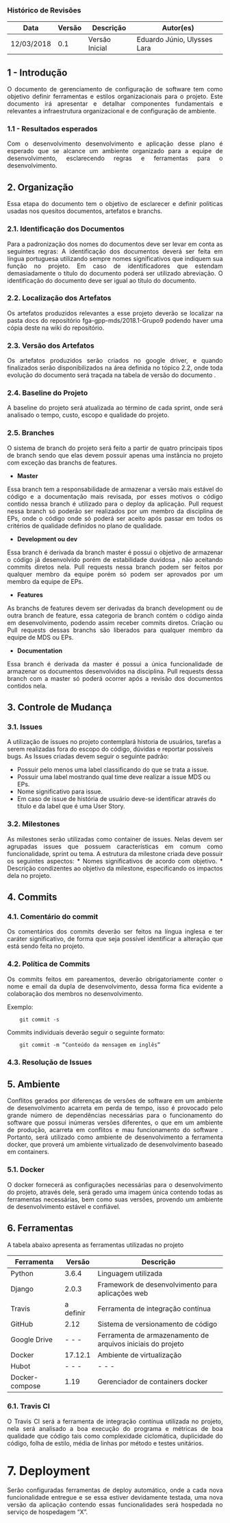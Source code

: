 ### Histórico de Revisões
        
|Data|Versão|Descrição|Autor(es)|           
|-----|------|---------|----------|            
|12/03/2018|0.1| Versão Inicial |Eduardo Júnio, Ulysses Lara| 
 

## 1 - Introdução

<p align="justify">O documento de gerenciamento de configuração de software tem como objetivo definir ferramentas e estilos organizacionais para o projeto. Este documento irá apresentar e detalhar componentes fundamentais e relevantes a infraestrutura organizacional e de configuração de ambiente.</p>

### 1.1  - Resultados esperados

<p align="justify">Com o desenvolvimento desenvolvimento e aplicação desse plano é esperado que se alcance um ambiente organizado para a equipe de desenvolvimento, esclarecendo regras e ferramentas para o desenvolvimento.</p>
 

## 2. Organização

<p align="justify">Essa etapa do documento tem o objetivo de esclarecer e definir politicas usadas nos quesitos documentos, artefatos e branchs.</p>

### 2.1. Identificação dos Documentos
    
<p align="justify">Para a padronização dos nomes do documentos deve ser levar em conta as seguintes regras:    
A identificação dos documentos deverá ser feita em língua portuguesa utilizando sempre nomes significativos que indiquem sua função no projeto.
Em caso de identificadores que estendam demasiadamente o título do documento poderá ser utilizado abreviação.
O identificação do documento deve ser igual ao título do documento.</p>  

### 2.2. Localização dos Artefatos

<p align="justify">Os artefatos produzidos relevantes a esse projeto deverão se localizar na pasta docs do repositório fga-gpp-mds/2018.1-Grupo9 podendo haver uma cópia deste na wiki do repositório.</p>

### 2.3. Versão dos Artefatos

<p align="justify">Os artefatos produzidos serão criados no google driver, e quando finalizados serão disponibilizados na área definida no tópico 2.2, onde toda evolução do documento será traçada na tabela de versão do documento .</p>

### 2.4. Baseline do Projeto

<p align="justify">A baseline do projeto será atualizada ao término de cada sprint, onde será analisado o tempo, custo, escopo e qualidade do projeto.</p>

### 2.5. Branches

<p align="justify">O sistema de branch do projeto será feito a partir de quatro principais tipos de branch sendo que elas devem possuir apenas uma instância no projeto com exceção das branchs de features. </p>

* **Master** 

<p align="justify">Essa branch tem a responsabilidade de  armazenar a versão mais estável do código e a documentação mais revisada, por esses motivos o código contido nessa branch é utilizado para o deploy da aplicação.
Pull request nessa branch só poderão ser realizados por um membro da disciplina de EPs, onde o código onde só poderá ser aceito após passar em todos os critérios de qualidade definidos no plano de qualidade.
</p>

* **Development ou dev** 

<p align="justify">Essa branch é derivada da branch master é possui o objetivo de armazenar o código já desenvolvido porém de estabilidade duvidosa , não aceitando commits diretos nela.  
Pull requests nessa branch podem ser feitos por qualquer membro da equipe porém só podem ser aprovados por um membro da equipe de EPs.
</p>

* **Features** 

<p align="justify">As branchs de features devem ser derivadas da branch development ou de outra branch de feature, essa categoria de branch contém o código ainda em desenvolvimento, podendo assim receber commits diretos.      
Criação ou Pull requests dessas branchs são liberados para qualquer membro da equipe de MDS ou EPs.  
</p>

* **Documentation** 

<p align="justify">Essa branch é derivada da master é possui a única funcionalidade de armazenar os documentos desenvolvidos na disciplina.   
Pull requests dessa branch com a master só poderá ocorrer após a revisão dos documentos contidos nela.
</p>

## 3. Controle de Mudança

### 3.1. Issues

A utilização de issues no projeto contemplará historia de usuários, tarefas a serem realizadas fora do escopo do código, dúvidas e reportar possíveis bugs.
As Issues criadas devem seguir o seguinte padrão:
* Possuir pelo menos uma label classificando do que se trata a issue.
* Possuir uma label mostrando qual time deve realizar a issue MDS ou EPs.
* Nome significativo para issue.
* Em caso de issue de história de usuário  deve-se identificar através do título e da label que é uma User Story.


### 3.2. Milestones

<p align="justify">As milestones serão utilizadas como container de issues. Nelas devem ser agrupadas issues que possuem características em comum como funcionalidade, sprint ou tema.
A estrutura da milestone criada deve possuir os seguintes aspectos:
* Nomes significativos de acordo com objetivo.
* Descrição condizentes ao objetivo da milestone, especificando os impactos dela no projeto.
</p>

##  4. Commits

### 4.1. Comentário do commit

<p align="justify">Os comentários dos commits deverão ser feitos na língua inglesa e ter caráter significativo, de forma que seja possível identificar a alteração que está sendo feita no projeto.</p>

### 4.2. Política de Commits
 
<p align="justify">Os commits feitos em pareamentos, deverão obrigatoriamente conter o nome e email da dupla de desenvolvimento, dessa forma fica evidente a colaboração dos membros no desenvolvimento.</p>

Exemplo:
```Terminal
    git commit -s
```
Commits individuais deverão  seguir o seguinte formato:
```Terminal
    git commit -m ”Conteúdo da mensagem em inglês”
```

### 4.3. Resolução de Issues


## 5. Ambiente

<p align="justify">Conflitos gerados por diferenças de versões de software em um ambiente de desenvolvimento acarreta em  perda de tempo, isso é provocado pelo grande número de dependências necessárias para o funcionamento do software que possui inúmeras versões diferentes, o que em um ambiente de produção, acarreta em conflitos e mau funcionamento do software . Portanto, será utilizado como ambiente de desenvolvimento a ferramenta  docker, que proverá um ambiente virtualizado de desenvolvimento baseado em containers.
</p>

### 5.1. Docker

<p align="justify">O docker fornecerá as configurações necessárias para o desenvolvimento do projeto, através dele, será gerado uma imagem única contendo todas as ferramentas  necessárias, bem como suas versões, provendo um ambiente de desenvolvimento estável e confiável.</p>

## 6. Ferramentas

A tabela abaixo apresenta as ferramentas utilizadas no projeto

| **Ferramenta** | **Versão** | **Descrição** |
| --- | --- | --- |
| Python | 3.6.4 | Linguagem utilizada |
| Django | 2.0.3 | Framework de desenvolvimento para aplicações web|
| Travis | a definir | Ferramenta de integração contínua |
| GitHub | 2.12 | Sistema de versionamento de código |
| Google Drive | - - - | Ferramenta de armazenamento de arquivos iniciais do projeto |
| Docker | 17.12.1 | Ambiente de virtualização |
|  Hubot | - - -  | - - - |
|Docker-compose | 1.19 | Gerenciador de containers docker |

### 6.1. Travis CI

<p align="justify">O Travis CI será a ferramenta de integração contínua utilizada no projeto, nela será analisado a boa execução do programa e métricas de boa qualidade que código tais como complexidade ciclomática, duplicidade do código, folha de estilo, média de linhas por método e testes unitários.</p>


# 7. Deployment

<p align="justify">Serão configuradas ferramentas de deploy automático, onde a cada nova funcionalidade entregue e se essa estiver devidamente testada, uma nova versão da aplicação contendo essas funcionalidades será hospedada no serviço de hospedagem “X”.</p>

